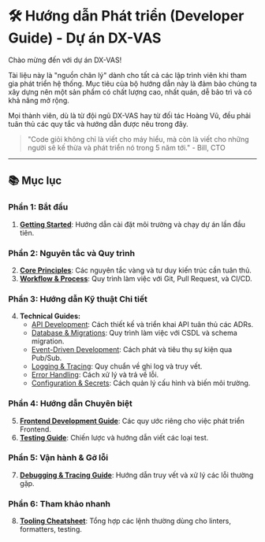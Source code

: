 # 🛠️ Hướng dẫn Phát triển (Developer Guide) - Dự án DX-VAS

Chào mừng đến với dự án DX-VAS!

Tài liệu này là "nguồn chân lý" dành cho tất cả các lập trình viên khi tham gia phát triển hệ thống. Mục tiêu của bộ hướng dẫn này là đảm bảo chúng ta xây dựng nên một sản phẩm có chất lượng cao, nhất quán, dễ bảo trì và có khả năng mở rộng.

Mọi thành viên, dù là từ đội ngũ DX-VAS hay từ đối tác Hoàng Vũ, đều phải tuân thủ các quy tắc và hướng dẫn được nêu trong đây.

> "Code giỏi không chỉ là viết cho máy hiểu, mà còn là viết cho những người sẽ kế thừa và phát triển nó trong 5 năm tới." - Bill, CTO

---

## 📚 Mục lục

### Phần 1: Bắt đầu
1.  [**Getting Started**](./01-getting-started.md): Hướng dẫn cài đặt môi trường và chạy dự án lần đầu tiên.

### Phần 2: Nguyên tắc và Quy trình
2.  [**Core Principles**](./02-core-principles.md): Các nguyên tắc vàng và tư duy kiến trúc cần tuân thủ.
3.  [**Workflow & Process**](./03-workflow-and-process.md): Quy trình làm việc với Git, Pull Request, và CI/CD.

### Phần 3: Hướng dẫn Kỹ thuật Chi tiết
4.  **Technical Guides:**
    -   [API Development](./technical-guides/01-api-development.md): Cách thiết kế và triển khai API tuân thủ các ADRs.
    -   [Database & Migrations](./technical-guides/02-database-and-migrations.md): Quy trình làm việc với CSDL và schema migration.
    -   [Event-Driven Development](./technical-guides/03-event-driven-development.md): Cách phát và tiêu thụ sự kiện qua Pub/Sub.
    -   [Logging & Tracing](./technical-guides/04-logging-and-tracing.md): Quy chuẩn về ghi log và truy vết.
    -   [Error Handling](./technical-guides/05-error-handling.md): Cách xử lý và trả về lỗi.
    -   [Configuration & Secrets](./technical-guides/06-configuration-and-secrets.md): Cách quản lý cấu hình và biến môi trường.

### Phần 4: Hướng dẫn Chuyên biệt
5.  [**Frontend Development Guide**](./05-frontend-guide.md): Các quy ước riêng cho việc phát triển Frontend.
6.  [**Testing Guide**](./06-testing-guide.md): Chiến lược và hướng dẫn viết các loại test.

### Phần 5: Vận hành & Gỡ lỗi
7.  [**Debugging & Tracing Guide**](./07-debugging-guide.md): Hướng dẫn truy vết và xử lý các lỗi thường gặp.

### Phần 6: Tham khảo nhanh
8.  [**Tooling Cheatsheet**](./08-tooling-cheatsheet.md): Tổng hợp các lệnh thường dùng cho linters, formatters, testing.
